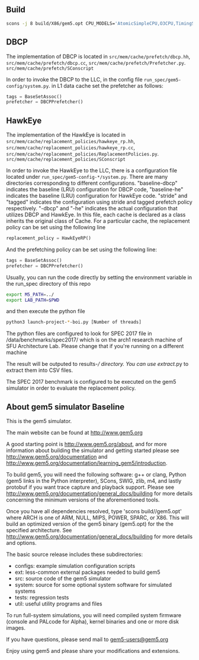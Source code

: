 ## Build

```bash
scons -j 8 build/X86/gem5.opt CPU_MODELS='AtomicSimpleCPU,O3CPU,TimingSimpleCPU,MinorCPU'
```

## DBCP
The implementation of DBCP is located in `src/mem/cache/prefetch/dbcp.hh`, `src/mem/cache/prefetch/dbcp.cc`, `src/mem/cache/prefetch/Prefetcher.py`. `src/mem/cache/prefetch/SConscript`

In order to invoke the DBCP to the LLC, in the config file `run_spec/gem5-config/system.py`. in L1 data cache set the prefetcher as follows:

```python
tags = BaseSetAssoc()
prefetcher = DBCPPrefetcher()
```

## HawkEye
The implementation of the HawkEye is located in `src/mem/cache/replacement_policies/hawkeye_rp.hh`, `src/mem/cache/replacement_policies/hawkeye_rp.cc`, `src/mem/cache/replacement_policies/ReplacementPolicies.py`. `src/mem/cache/replacement_policies/SConscript`

In order to invoke the HawkEye to the LLC, there is a configuration file located under `run_spec/gem5-config-*/system.py`. There are many directories corresponding to different configurations. "baseline-dbcp" indicates the baseline (LRU) configuration for DBCP code, "baseline-he" indicates the baseline (LRU) configuration for HawkEye code. "stride" and "tagged" indicates the configuration using stride and tagged prefetch policy respectively. "-dbcp" and "-he" indicates the actual configuration that utilizes DBCP and HawkEye. In this file, each cache is declared as a class inherits the original class of Cache. For a particular cache, the replacement policy can be set using the following line

```python
replacement_policy = HawkEyeRP()
```

And the prefetching policy can be set using the following line:
```python
tags = BaseSetAssoc()
prefetcher = DBCPPrefetcher()
```

Usually, you can run the code directly by setting the environment variable in the run_spec directory of this repo

```bash
export M5_PATH=../
export LAB_PATH=$PWD
```

and then execute the python file

```bash
python3 launch-project-*-boi.py [Number of threads]
```

The python files are configured to look for SPEC 2017 file in /data/benchmarks/spec2017/ which is on the arch1 research machine of SFU Architecture Lab. Please change that if you're running on a different machine

The result will be outputed to results-*/ directory. You can use extract*.py to extract them into CSV files.

The SPEC 2017 benchmark is configured to be executed on the gem5 simulator in order to evaluate the replacement policy.


## About gem5 simulator Baseline
This is the gem5 simulator.

The main website can be found at http://www.gem5.org

A good starting point is http://www.gem5.org/about, and for
more information about building the simulator and getting started
please see http://www.gem5.org/documentation and
http://www.gem5.org/documentation/learning_gem5/introduction.

To build gem5, you will need the following software: g++ or clang,
Python (gem5 links in the Python interpreter), SCons, SWIG, zlib, m4,
and lastly protobuf if you want trace capture and playback
support. Please see http://www.gem5.org/documentation/general_docs/building
for more details concerning the minimum versions of the aforementioned tools.

Once you have all dependencies resolved, type 'scons
build/<ARCH>/gem5.opt' where ARCH is one of ARM, NULL, MIPS, POWER, SPARC,
or X86. This will build an optimized version of the gem5 binary (gem5.opt)
for the the specified architecture. See
http://www.gem5.org/documentation/general_docs/building for more details and
options.

The basic source release includes these subdirectories:
   - configs: example simulation configuration scripts
   - ext: less-common external packages needed to build gem5
   - src: source code of the gem5 simulator
   - system: source for some optional system software for simulated systems
   - tests: regression tests
   - util: useful utility programs and files

To run full-system simulations, you will need compiled system firmware
(console and PALcode for Alpha), kernel binaries and one or more disk
images.

If you have questions, please send mail to gem5-users@gem5.org

Enjoy using gem5 and please share your modifications and extensions.
